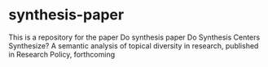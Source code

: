 # synthesis-paper
This is a repository for the paper Do synthesis paper Do Synthesis Centers Synthesize?  A semantic analysis of topical diversity in research, published in Research Policy, forthcoming
